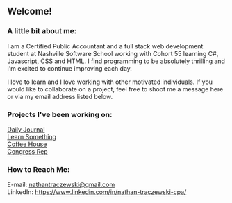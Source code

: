 ## Welcome!

### A little bit about me:
I am a Certified Public Accountant and a full stack web development student at Nashville Software School working with Cohort 55 learning C#, Javascript, CSS and HTML. I find programming to be absolutely thrilling and i'm excited to continue improving each day. 


I love to learn and I love working with other motivated individuals. If you would like to collaborate on a project, feel free to shoot me a message here or via my email address listed below. 


### Projects I've been working on:

[Daily Journal](https://github.com/Nayhee/Daily-Journal---NT)<br>
[Learn Something](https://github.com/Nayhee/Learn-Something)<br>
[Coffee House](https://github.com/Nayhee/Coffee-House) <br>
[Congress Rep](https://github.com/Nayhee/Congress-Rep) <br>


### How to Reach Me:

E-mail: nathantraczewski@gmail.com <br>
LinkedIn: https://www.linkedin.com/in/nathan-traczewski-cpa/
<br>

